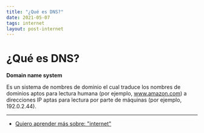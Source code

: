 ```yaml
---
title: "¿Qué es DNS?"
date: 2021-05-07
tags: internet
layout: post-internet
---
```


# ¿Qué es DNS?
**Domain name system**

Es un sistema de nombres de dominio el cual traduce los nombres de dominios aptos para lectura humana (por ejemplo, www.amazon.com) a direcciones IP aptas para lectura por parte de máquinas (por ejemplo, 192.0.2.44).

---

- [Quiero aprender más sobre: "internet"](../00/internet)